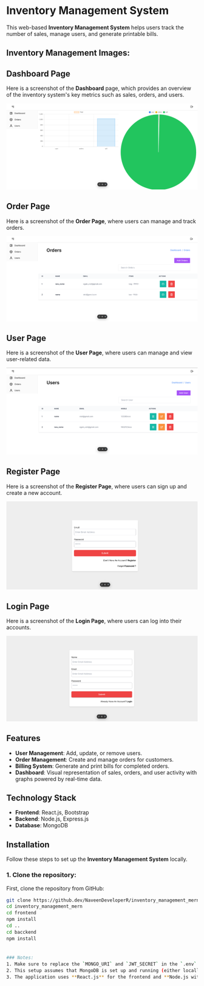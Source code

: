 
# Inventory Management System

This web-based **Inventory Management System** helps users track the number of sales, manage users, and generate printable bills.

## Inventory Management Images:

## Dashboard Page

Here is a screenshot of the **Dashboard** page, which provides an overview of the inventory system's key metrics such as sales, orders, and users.

![Dashboard Screenshot](https://github.com/NaveenDeveloperR/inventory_management_mern/blob/main/Inventory%20Management%20Images/Screenshot%202024-11-17%20161705.png)

## Order Page

Here is a screenshot of the **Order Page**, where users can manage and track orders.

![Order Screenshot](https://github.com/NaveenDeveloperR/inventory_management_mern/blob/main/Inventory%20Management%20Images/Screenshot%202024-11-17%20161637.png)

## User Page

Here is a screenshot of the **User Page**, where users can manage and view user-related data.

![User Screenshot](https://github.com/NaveenDeveloperR/inventory_management_mern/blob/main/Inventory%20Management%20Images/Screenshot%202024-11-17%20161651.png)

## Register Page

Here is a screenshot of the **Register Page**, where users can sign up and create a new account.

![Register Screenshot](https://github.com/NaveenDeveloperR/inventory_management_mern/blob/main/Inventory%20Management%20Images/Screenshot%202024-11-17%20161727.png)

## Login Page

Here is a screenshot of the **Login Page**, where users can log into their accounts.

![Login Screenshot](https://github.com/NaveenDeveloperR/inventory_management_mern/blob/main/Inventory%20Management%20Images/Screenshot%202024-11-17%20161719.png)

## Features

- **User Management**: Add, update, or remove users.
- **Order Management**: Create and manage orders for customers.
- **Billing System**: Generate and print bills for completed orders.
- **Dashboard**: Visual representation of sales, orders, and user activity with graphs powered by real-time data.

## Technology Stack

- **Frontend**: React.js, Bootstrap
- **Backend**: Node.js, Express.js
- **Database**: MongoDB

## Installation

Follow these steps to set up the **Inventory Management System** locally.

### 1. Clone the repository:
   First, clone the repository from GitHub:
   ```bash
   git clone https://github.dev/NaveenDeveloperR/inventory_management_mern.git
   cd inventory_management_mern
   cd frontend
   npm install
   cd ..
   cd bacckend
   npm install


### Notes:
1. Make sure to replace the `MONGO_URI` and `JWT_SECRET` in the `.env` file with your actual credentials for MongoDB and JWT token configuration.
2. This setup assumes that MongoDB is set up and running (either locally or via a cloud service like MongoDB Atlas).
3. The application uses **React.js** for the frontend and **Node.js with Express** for the backend.